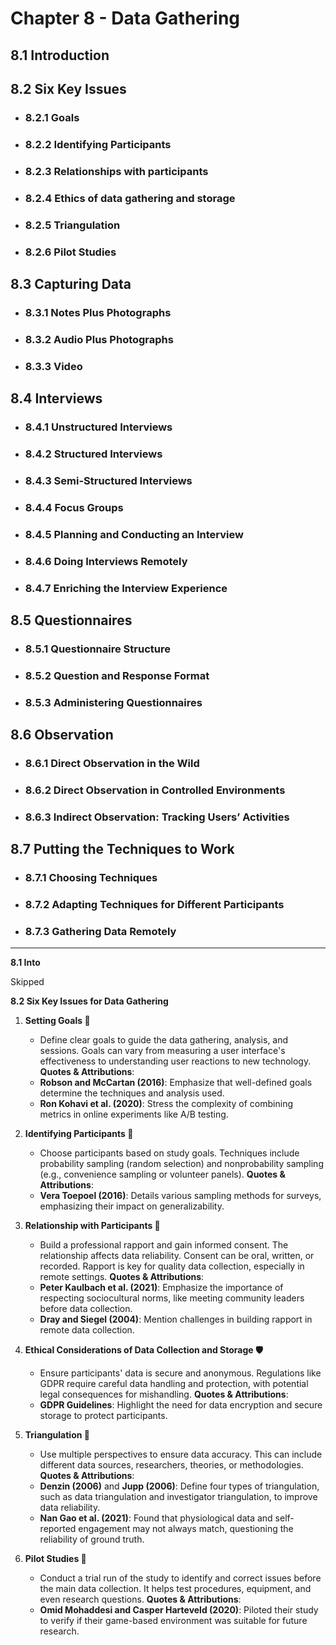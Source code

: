 # Chapter 8 - Data Gathering

## 8.1 Introduction

## 8.2 Six Key Issues
- ### 8.2.1 Goals
- ### 8.2.2 Identifying Participants
- ### 8.2.3 Relationships with participants
- ### 8.2.4 Ethics of data gathering and storage
- ### 8.2.5 Triangulation
- ### 8.2.6 Pilot Studies

## 8.3 Capturing Data
- ### 8.3.1 Notes Plus Photographs
- ### 8.3.2 Audio Plus Photographs
- ### 8.3.3 Video

## 8.4 Interviews
- ### 8.4.1 Unstructured Interviews
- ### 8.4.2 Structured Interviews
- ### 8.4.3 Semi-Structured Interviews
- ### 8.4.4 Focus Groups
- ### 8.4.5 Planning and Conducting an Interview
- ### 8.4.6 Doing Interviews Remotely
- ### 8.4.7 Enriching the Interview Experience

## 8.5 Questionnaires
- ### 8.5.1 Questionnaire Structure
- ### 8.5.2 Question and Response Format
- ### 8.5.3 Administering Questionnaires

## 8.6 Observation
- ### 8.6.1 Direct Observation in the Wild
- ### 8.6.2 Direct Observation in Controlled Environments
- ### 8.6.3 Indirect Observation: Tracking Users’ Activities

## 8.7 Putting the Techniques to Work
- ### 8.7.1 Choosing Techniques
- ### 8.7.2 Adapting Techniques for Different Participants
- ### 8.7.3 Gathering Data Remotely

---
**8.1 Into**

Skipped 

**8.2 Six Key Issues for Data Gathering**

1. **Setting Goals 🎯**  
   - Define clear goals to guide the data gathering, analysis, and sessions. Goals can vary from measuring a user interface's effectiveness to understanding user reactions to new technology.  
   **Quotes & Attributions**:
   - **Robson and McCartan (2016)**: Emphasize that well-defined goals determine the techniques and analysis used.
   - **Ron Kohavi et al. (2020)**: Stress the complexity of combining metrics in online experiments like A/B testing.

2. **Identifying Participants 👥**  
   - Choose participants based on study goals. Techniques include probability sampling (random selection) and nonprobability sampling (e.g., convenience sampling or volunteer panels).
   **Quotes & Attributions**:
   - **Vera Toepoel (2016)**: Details various sampling methods for surveys, emphasizing their impact on generalizability.

3. **Relationship with Participants 🤝**  
   - Build a professional rapport and gain informed consent. The relationship affects data reliability. Consent can be oral, written, or recorded. Rapport is key for quality data collection, especially in remote settings.
   **Quotes & Attributions**:
   - **Peter Kaulbach et al. (2021)**: Emphasize the importance of respecting sociocultural norms, like meeting community leaders before data collection.
   - **Dray and Siegel (2004)**: Mention challenges in building rapport in remote data collection.

4. **Ethical Considerations of Data Collection and Storage 🛡️**  
   - Ensure participants' data is secure and anonymous. Regulations like GDPR require careful data handling and protection, with potential legal consequences for mishandling.
   **Quotes & Attributions**:
   - **GDPR Guidelines**: Highlight the need for data encryption and secure storage to protect participants.

5. **Triangulation 📐**  
   - Use multiple perspectives to ensure data accuracy. This can include different data sources, researchers, theories, or methodologies.
   **Quotes & Attributions**:
   - **Denzin (2006)** and **Jupp (2006)**: Define four types of triangulation, such as data triangulation and investigator triangulation, to improve data reliability.
   - **Nan Gao et al. (2021)**: Found that physiological data and self-reported engagement may not always match, questioning the reliability of ground truth.

6. **Pilot Studies 🧪**  
   - Conduct a trial run of the study to identify and correct issues before the main data collection. It helps test procedures, equipment, and even research questions.
   **Quotes & Attributions**:
   - **Omid Mohaddesi and Casper Harteveld (2020)**: Piloted their study to verify if their game-based environment was suitable for future research.


